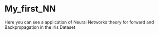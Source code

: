 # My_first_NN
Here you can see a application of Neural Networks theory for forward and Backpropagation in the Iris Dataset
